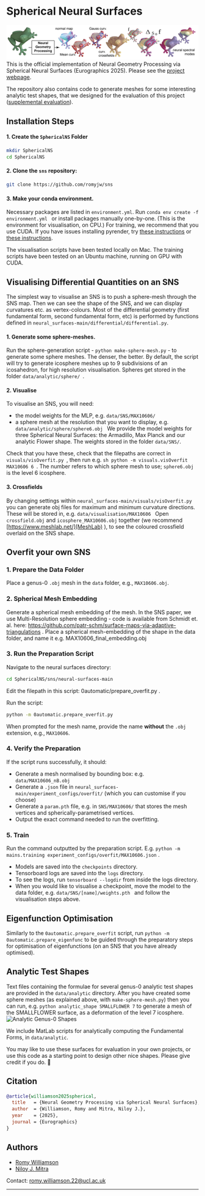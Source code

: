 # Spherical Neural Surfaces
![Frogs coloured by differential quantities](teaser.png?raw=true "SNS Frogs")
This is the official implementation of Neural Geometry Processing via Spherical Neural Surfaces (Eurographics 2025).
Please see the [project webpage](https://geometry.cs.ucl.ac.uk/projects/2025/sns/).

The repository also contains code to generate meshes for some interesting analytic test shapes, that we designed for the evaluation of this project ([supplemental evaluation](https://geometry.cs.ucl.ac.uk/projects/2025/sns/paper_docs/supplemental.pdf)).


## Installation Steps

#### 1. Create the `SphericalNS` Folder
```sh
mkdir SphericalNS
cd SphericalNS
```

#### 2. Clone the `sns` repository:
```sh
git clone https://github.com/romyjw/sns
```
#### 3. Make your conda environment.

Necessary packages are listed in ```environment.yml```.
Run ```conda env create -f environment.yml ``` or install packages manually one-by-one.
(This is the environment for visualisation, on CPU.)
For training, we recommend that you use CUDA. 
If you have issues installing pyrender, try [these instructions](https://pyrender.readthedocs.io/en/latest/install/) or [these instructions](https://github.com/smartgeometry-ucl/COMP0119_24-25/tree/main/lab_demos/Tutorial%201%20-%20%20coding_framework#install-pyrender).

The visualisation scripts have been tested locally on Mac.
The training scripts have been tested on an Ubuntu machine, running on GPU with CUDA.

## Visualising Differential Quantities on an SNS

The simplest way to visualise an SNS is to push a sphere-mesh through the SNS map. Then we can see the shape of the SNS, and we can display curvatures etc. as vertex-colours.
Most of the differential geometry (first fundamental form, second fundamental form, etc) is performed by functions defined in ```neural_surfaces-main/differential/differential.py```.

#### 1. Generate some sphere-meshes.
Run the sphere-generation script - ```python make-sphere-mesh.py``` - to generate some sphere meshes. The denser, the better. By default, the script will try to generate icosphere meshes up to 9 subdivisions of an icosahedron, for high resolution visualisation. Spheres get stored in the folder ```data/analytic/sphere/ ```.

#### 2. Visualise
To visualise an SNS, you will need:
- the model weights for the MLP, e.g. ```data/SNS/MAX10606/ ```
- a sphere mesh at the resolution that you want to display, e.g. ```data/analytic/sphere/sphere6.obj ```
We provide the model weights for three Spherical Neural Surfaces: the Armadillo, Max Planck and our analytic Flower shape. The weights stored in the folder ```data/SNS/```.

Check that you have these, check that the filepaths are correct in ```visuals/visOverfit.py ```, then run e.g. ```sh python -m visuals.visOverfit  MAX10606 6 ```. The number refers to which sphere mesh to use; ```sphere6.obj``` is the level 6 icosphere.

#### 3. Crossfields
By changing settings within ```neural_surfaces-main/visuals/visOverfit.py ``` you can generate obj files for maximum and minimum curvature directions. These will be stored in, e.g. ```data/visualisation/MAX10606 ```
Open ```crossfield.obj``` and ```icosphere_MAX10606.obj``` together (we recommend [https://www.meshlab.net/](MeshLab) ), to see the coloured crossfield overlaid on the SNS shape.

## Overfit your own SNS


### 1. Prepare the Data Folder

Place a genus-0 `.obj` mesh in the `data` folder, e.g., `MAX10606.obj`.

### 2. Spherical Mesh Embedding
Generate a spherical mesh embedding of the mesh. In the SNS paper, we use Multi-Resolution sphere embedding - code is available from Schmidt et. al. here: https://github.com/patr-schm/surface-maps-via-adaptive-triangulations .
Place a spherical mesh-embedding of the shape in the data folder, and name it e.g. MAX10606_final_embedding.obj


### 3. Run the Preparation Script
Navigate to the neural surfaces directory:
```sh
cd SphericalNS/sns/neural-surfaces-main
```
Edit the filepath in this script: 0automatic/prepare_overfit.py .

Run the script:
```sh
python -m 0automatic.prepare_overfit.py
```
When prompted for the mesh name, provide the name **without** the `.obj` extension, e.g., `MAX10606`.

### 4. Verify the Preparation
If the script runs successfully, it should:
- Generate a mesh normalised by bounding box: e.g. ```data/MAX10606_nB.obj```
- Generate a `.json` file in ```neural_surfaces-main/experiment_configs/overfit/``` (which you can customise if you choose)
-  Generate a ```param.pth``` file, e.g. in ```SNS/MAX10606/``` that stores the mesh vertices and spherically-parametrised vertices.
- Output the exact command needed to run the overfitting.

### 5. Train

Run the command outputted by the preparation script. E.g. 
```python -m mains.training experiment_configs/overfit/MAX10606.json``` .

- Models are saved into the ```checkpoints``` directory.
- Tensorboard logs are saved into the ```logs``` directory.
- To see the logs, run ```tensorboard --logdir``` from inside the logs directory.
- When you would like to visualise a checkpoint, move the model to the data folder, e.g. ```data/SNS/[name]/weights.pth ``` and follow the visualisation steps above.

## Eigenfunction Optimisation

Similarly to the ```0automatic.prepare_overfit``` script, run ```python -m 0automatic.prepare_eigenfunc``` to be guided through the preparatory steps for optimisation of eigenfunctions (on an SNS that you have already optimised).


## Analytic Test Shapes


Text files containing the formulae for several genus-0 analytic test shapes are provided in the ```data/analytic``` directory. After you have created some sphere meshes (as explained above, with ```make-sphere-mesh.py```) then you can run, e.g. ```python analytic_shape SMALLFLOWER 7``` to generate a mesh of the SMALLFLOWER surface, as a deformation of the level 7 icosphere.
![Analytic Genus-0 Shapes](shapes.png?raw=true "Analytic Genus-0 Shapes")

We include MatLab scripts for analytically computing the Fundamental Forms, in ```data/analytic```.

You may like to use these surfaces for evaluation in your own projects, or use this code as a starting point to design other nice shapes. Please give credit if you do. :star2:

## Citation

```bibtex
@article{williamson2025spherical,
  title   = {Neural Geometry Processing via Spherical Neural Surfaces},
  author  = {Williamson, Romy and Mitra, Niloy J.},
  year    = {2025},
  journal = {Eurographics}
}
```
## Authors
- [Romy Williamson](https://romyjw.github.io)
- [Niloy J. Mitra](http://www0.cs.ucl.ac.uk/staff/n.mitra/)

Contact: [romy.williamson.22@ucl.ac.uk](mailto:romy.williamson.22@ucl.ac.uk)




---

